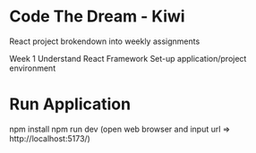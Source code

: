 # Code The Dream - Kiwi

React project brokendown into weekly assignments

Week 1
Understand React Framework
Set-up application/project environment

# Run Application
npm install
npm run dev (open web browser and input url => http://localhost:5173/)
